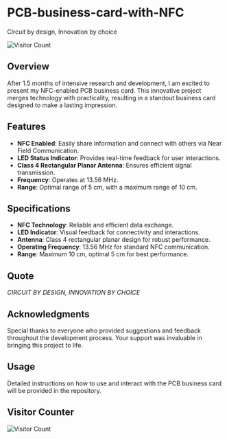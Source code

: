 # PCB-business-card-with-NFC
Circuit by design, Innovation by choice



![Visitor Count](https://visitor-badge.laobi.icu/badge?page_id=nithinmathewjoji.PCB-business-card-with-NFC)

## Overview

After 1.5 months of intensive research and development, I am excited to present my NFC-enabled PCB business card. This innovative project merges technology with practicality, resulting in a standout business card designed to make a lasting impression.

## Features

- **NFC Enabled**: Easily share information and connect with others via Near Field Communication.
- **LED Status Indicator**: Provides real-time feedback for user interactions.
- **Class 4 Rectangular Planar Antenna**: Ensures efficient signal transmission.
- **Frequency**: Operates at 13.56 MHz.
- **Range**: Optimal range of 5 cm, with a maximum range of 10 cm.

## Specifications

- **NFC Technology**: Reliable and efficient data exchange.
- **LED Indicator**: Visual feedback for connectivity and interactions.
- **Antenna**: Class 4 rectangular planar design for robust performance.
- **Operating Frequency**: 13.56 MHz for standard NFC communication.
- **Range**: Maximum 10 cm, optimal 5 cm for best performance.

## Quote

*CIRCUIT BY DESIGN, INNOVATION BY CHOICE*

## Acknowledgments

Special thanks to everyone who provided suggestions and feedback throughout the development process. Your support was invaluable in bringing this project to life.

## Usage

Detailed instructions on how to use and interact with the PCB business card will be provided in the repository.

## Visitor Counter

![Visitor Count](https://visitor-badge.laobi.icu/badge?page_id=nithinmathewjoji.PCB-business-card-with-NFC)


